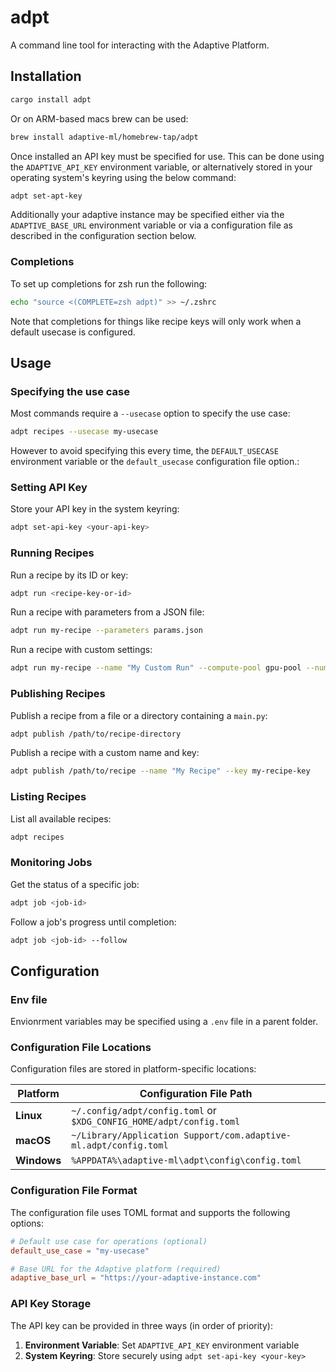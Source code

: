 # adpt

A command line tool for interacting with the Adaptive Platform.

## Installation

```sh
cargo install adpt
```

Or on ARM-based macs brew can be used:

```sh
brew install adaptive-ml/homebrew-tap/adpt
```

Once installed an API key must be specified for use. This can be done using the
`ADAPTIVE_API_KEY` environment variable, or alternatively stored in your
operating system's keyring using the below command:

```sh
adpt set-apt-key
```

Additionally your adaptive instance may be specified either via the
`ADAPTIVE_BASE_URL` environment variable or via a configuration file as
described in the configuration section below.

### Completions

To set up completions for zsh run the following:

```sh
echo "source <(COMPLETE=zsh adpt)" >> ~/.zshrc
```

Note that completions for things like recipe keys will only work when a default usecase is configured.

## Usage

### Specifying the use case

Most commands require a `--usecase` option to specify the use case:

```sh
adpt recipes --usecase my-usecase
```

However to avoid specifying this every time, the `DEFAULT_USECASE` environment
variable or the `default_usecase` configuration file option.:

### Setting API Key


Store your API key in the system keyring:

```sh
adpt set-api-key <your-api-key>
```

### Running Recipes

Run a recipe by its ID or key:

```sh
adpt run <recipe-key-or-id>
```

Run a recipe with parameters from a JSON file:

```sh
adpt run my-recipe --parameters params.json
```

Run a recipe with custom settings:

```sh
adpt run my-recipe --name "My Custom Run" --compute-pool gpu-pool --num-gpus 4
```

### Publishing Recipes

Publish a recipe from a file or a directory containing a `main.py`:

```sh
adpt publish /path/to/recipe-directory
```

Publish a recipe with a custom name and key:

```sh
adpt publish /path/to/recipe --name "My Recipe" --key my-recipe-key
```

### Listing Recipes

List all available recipes:

```sh
adpt recipes
```

### Monitoring Jobs

Get the status of a specific job:

```sh
adpt job <job-id>
```

Follow a job's progress until completion:

```sh
adpt job <job-id> --follow
```

## Configuration

### Env file

Envionrment variables may be specified using a `.env` file in a parent folder.

### Configuration File Locations

Configuration files are stored in platform-specific locations:

| Platform | Configuration File Path |
|----------|------------------------|
| **Linux** | `~/.config/adpt/config.toml` or `$XDG_CONFIG_HOME/adpt/config.toml` |
| **macOS** | `~/Library/Application Support/com.adaptive-ml.adpt/config.toml` |
| **Windows** | `%APPDATA%\adaptive-ml\adpt\config\config.toml` |

### Configuration File Format

The configuration file uses TOML format and supports the following options:

```toml
# Default use case for operations (optional)
default_use_case = "my-usecase"

# Base URL for the Adaptive platform (required)
adaptive_base_url = "https://your-adaptive-instance.com"
```

### API Key Storage

The API key can be provided in three ways (in order of priority):

1. **Environment Variable**: Set `ADAPTIVE_API_KEY` environment variable
2. **System Keyring**: Store securely using `adpt set-api-key <your-key>`
